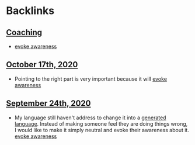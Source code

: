 
# Backlinks
## [Coaching](<Coaching.md>)
- [evoke awareness](<evoke awareness.md>)

## [October 17th, 2020](<October 17th, 2020.md>)
- Pointing to the right part is very important because it will [evoke awareness](<evoke awareness.md>)

## [September 24th, 2020](<September 24th, 2020.md>)
- My language still haven't address to change it into a [generated language](<generated language.md>). Instead of making someone feel they are doing things wrong, I would like to make it simply neutral and evoke their awareness about it. [evoke awareness](<evoke awareness.md>)


